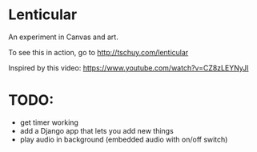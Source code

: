 Lenticular
==========

An experiment in Canvas and art.

To see this in action, go to http://tschuy.com/lenticular

Inspired by this video: https://www.youtube.com/watch?v=CZ8zLEYNyJI

TODO:
=====

* get timer working
* add a Django app that lets you add new things
* play audio in background (embedded audio with on/off switch)
